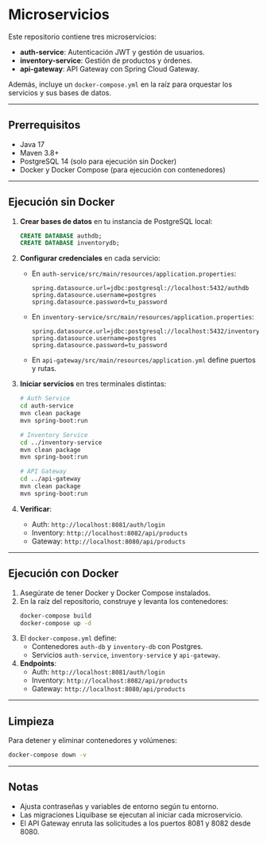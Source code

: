 # Microservicios

Este repositorio contiene tres microservicios:

- **auth-service**: Autenticación JWT y gestión de usuarios.
- **inventory-service**: Gestión de productos y órdenes.
- **api-gateway**: API Gateway con Spring Cloud Gateway.

Además, incluye un `docker-compose.yml` en la raíz para orquestar los servicios y sus bases de datos.

---

## Prerrequisitos

- Java 17
- Maven 3.8+
- PostgreSQL 14 (solo para ejecución sin Docker)
- Docker y Docker Compose (para ejecución con contenedores)

---

## Ejecución sin Docker

1. **Crear bases de datos** en tu instancia de PostgreSQL local:

   ```sql
   CREATE DATABASE authdb;
   CREATE DATABASE inventorydb;
   ```

2. **Configurar credenciales** en cada servicio:

   - En `auth-service/src/main/resources/application.properties`:
     ```properties
     spring.datasource.url=jdbc:postgresql://localhost:5432/authdb
     spring.datasource.username=postgres
     spring.datasource.password=tu_password
     ```
   - En `inventory-service/src/main/resources/application.properties`:
     ```properties
     spring.datasource.url=jdbc:postgresql://localhost:5432/inventorydb
     spring.datasource.username=postgres
     spring.datasource.password=tu_password
     ```
   - En `api-gateway/src/main/resources/application.yml` define puertos y rutas.

3. **Iniciar servicios** en tres terminales distintas:

   ```bash
   # Auth Service
   cd auth-service
   mvn clean package
   mvn spring-boot:run

   # Inventory Service
   cd ../inventory-service
   mvn clean package
   mvn spring-boot:run

   # API Gateway
   cd ../api-gateway
   mvn clean package
   mvn spring-boot:run
   ```

4. **Verificar**:

   - Auth: `http://localhost:8081/auth/login`
   - Inventory: `http://localhost:8082/api/products`
   - Gateway:   `http://localhost:8080/api/products`

---

## Ejecución con Docker

1. Asegúrate de tener Docker y Docker Compose instalados.
2. En la raíz del repositorio, construye y levanta los contenedores:
   ```bash
   docker-compose build
   docker-compose up -d
   ```
3. El `docker-compose.yml` define:
   - Contenedores `auth-db` y `inventory-db` con Postgres.
   - Servicios `auth-service`, `inventory-service` y `api-gateway`.
4. **Endpoints**:
   - Auth:       `http://localhost:8081/auth/login`
   - Inventory:  `http://localhost:8082/api/products`
   - Gateway:    `http://localhost:8080/api/products`

---

## Limpieza

Para detener y eliminar contenedores y volúmenes:

```bash
docker-compose down -v
```

---

## Notas

- Ajusta contraseñas y variables de entorno según tu entorno.
- Las migraciones Liquibase se ejecutan al iniciar cada microservicio.
- El API Gateway enruta las solicitudes a los puertos 8081 y 8082 desde 8080.

